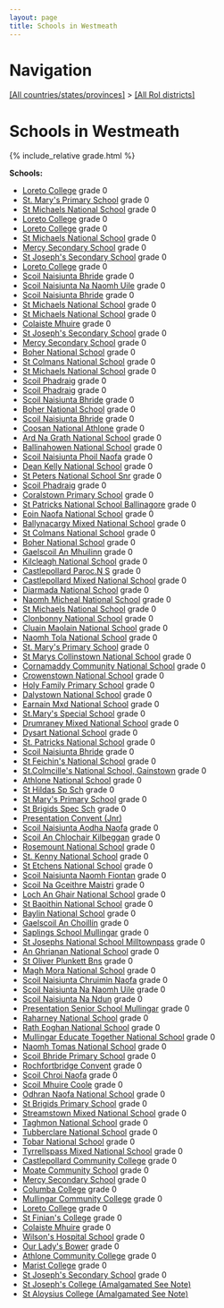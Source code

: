 ```yaml
---
layout: page
title: Schools in Westmeath
---
```

# Navigation

[[All countries/states/provinces]](../..) > [[All RoI districts]](..)

# Schools in Westmeath

{% include_relative grade.html %}

**Schools:**

- [Loreto College](Loreto_College.md) grade 0
- [St. Mary's Primary School](St._Mary's_Primary_School.md) grade 0
- [St Michaels National School](St_Michaels_National_School.md) grade 0
- [Loreto College](Loreto_College.md) grade 0
- [Loreto College](Loreto_College.md) grade 0
- [St Michaels National School](St_Michaels_National_School.md) grade 0
- [Mercy Secondary School](Mercy_Secondary_School.md) grade 0
- [St Joseph's Secondary School](St_Joseph's_Secondary_School.md) grade 0
- [Loreto College](Loreto_College.md) grade 0
- [Scoil Naisiunta Bhride](Scoil_Naisiunta_Bhride.md) grade 0
- [Scoil Naisiunta Na Naomh Uile](Scoil_Naisiunta_Na_Naomh_Uile.md) grade 0
- [Scoil Naisiunta Bhride](Scoil_Naisiunta_Bhride.md) grade 0
- [St Michaels National School](St_Michaels_National_School.md) grade 0
- [St Michaels National School](St_Michaels_National_School.md) grade 0
- [Colaiste Mhuire](Colaiste_Mhuire.md) grade 0
- [St Joseph's Secondary School](St_Joseph's_Secondary_School.md) grade 0
- [Mercy Secondary School](Mercy_Secondary_School.md) grade 0
- [Boher National School](Boher_National_School.md) grade 0
- [St Colmans National School](St_Colmans_National_School.md) grade 0
- [St Michaels National School](St_Michaels_National_School.md) grade 0
- [Scoil Phadraig](Scoil_Phadraig.md) grade 0
- [Scoil Phadraig](Scoil_Phadraig.md) grade 0
- [Scoil Naisiunta Bhride](Scoil_Naisiunta_Bhride.md) grade 0
- [Boher National School](Boher_National_School.md) grade 0
- [Scoil Naisiunta Bhride](Scoil_Naisiunta_Bhride.md) grade 0
- [Coosan National Athlone](Coosan_National_Athlone.md) grade 0
- [Ard Na Grath National School](Ard_Na_Grath_National_School.md) grade 0
- [Ballinahowen National School](Ballinahowen_National_School.md) grade 0
- [Scoil Naisiunta Phoil Naofa](Scoil_Naisiunta_Phoil_Naofa.md) grade 0
- [Dean Kelly National School](Dean_Kelly_National_School.md) grade 0
- [St Peters National School Snr](St_Peters_National_School_Snr.md) grade 0
- [Scoil Phadraig](Scoil_Phadraig.md) grade 0
- [Coralstown Primary School](Coralstown_Primary_School.md) grade 0
- [St Patricks National School Ballinagore](St_Patricks_National_School_Ballinagore.md) grade 0
- [Eoin Naofa National School](Eoin_Naofa_National_School.md) grade 0
- [Ballynacargy Mixed National School](Ballynacargy_Mixed_National_School.md) grade 0
- [St Colmans National School](St_Colmans_National_School.md) grade 0
- [Boher National School](Boher_National_School.md) grade 0
- [Gaelscoil An Mhuilinn](Gaelscoil_An_Mhuilinn.md) grade 0
- [Kilcleagh National School](Kilcleagh_National_School.md) grade 0
- [Castlepollard Paroc.N S](Castlepollard_Paroc.N_S.md) grade 0
- [Castlepollard Mixed National School](Castlepollard_Mixed_National_School.md) grade 0
- [Diarmada National School](Diarmada_National_School.md) grade 0
- [Naomh Micheal National School](Naomh_Micheal_National_School.md) grade 0
- [St Michaels National School](St_Michaels_National_School.md) grade 0
- [Clonbonny National School](Clonbonny_National_School.md) grade 0
- [Cluain Maolain National School](Cluain_Maolain_National_School.md) grade 0
- [Naomh Tola National School](Naomh_Tola_National_School.md) grade 0
- [St. Mary's Primary School](St._Mary's_Primary_School.md) grade 0
- [St Marys Collinstown National School](St_Marys_Collinstown_National_School.md) grade 0
- [Cornamaddy Community National School](Cornamaddy_Community_National_School.md) grade 0
- [Crowenstown National School](Crowenstown_National_School.md) grade 0
- [Holy Family Primary School](Holy_Family_Primary_School.md) grade 0
- [Dalystown National School](Dalystown_National_School.md) grade 0
- [Earnain Mxd National School](Earnain_Mxd_National_School.md) grade 0
- [St.Mary's Special School](St.Mary's_Special_School.md) grade 0
- [Drumraney Mixed National School](Drumraney_Mixed_National_School.md) grade 0
- [Dysart National School](Dysart_National_School.md) grade 0
- [St. Patricks National School](St._Patricks_National_School.md) grade 0
- [Scoil Naisiunta Bhride](Scoil_Naisiunta_Bhride.md) grade 0
- [St Feichin's National School](St_Feichin's_National_School.md) grade 0
- [St.Colmcille's National School, Gainstown](St.Colmcille's_National_School,_Gainstown.md) grade 0
- [Athlone National School](Athlone_National_School.md) grade 0
- [St Hildas Sp Sch](St_Hildas_Sp_Sch.md) grade 0
- [St Mary's Primary School](St_Mary's_Primary_School.md) grade 0
- [St Brigids Spec Sch](St_Brigids_Spec_Sch.md) grade 0
- [Presentation Convent (Jnr)](Presentation_Convent_(Jnr).md)
- [Scoil Naisiunta Aodha Naofa](Scoil_Naisiunta_Aodha_Naofa.md) grade 0
- [Scoil An Chlochair Kilbeggan](Scoil_An_Chlochair_Kilbeggan.md) grade 0
- [Rosemount National School](Rosemount_National_School.md) grade 0
- [St. Kenny National School](St._Kenny_National_School.md) grade 0
- [St Etchens National School](St_Etchens_National_School.md) grade 0
- [Scoil Naisiunta Naomh Fiontan](Scoil_Naisiunta_Naomh_Fiontan.md) grade 0
- [Scoil Na Gceithre Maistri](Scoil_Na_Gceithre_Maistri.md) grade 0
- [Loch An Ghair National School](Loch_An_Ghair_National_School.md) grade 0
- [St Baoithin National School](St_Baoithin_National_School.md) grade 0
- [Baylin National School](Baylin_National_School.md) grade 0
- [Gaelscoil An Choillín](Gaelscoil_An_Choillín.md) grade 0
- [Saplings School Mullingar](Saplings_School_Mullingar.md) grade 0
- [St Josephs National School Milltownpass](St_Josephs_National_School_Milltownpass.md) grade 0
- [An Ghrianan National School](An_Ghrianan_National_School.md) grade 0
- [St Oliver Plunkett Bns](St_Oliver_Plunkett_Bns.md) grade 0
- [Magh Mora National School](Magh_Mora_National_School.md) grade 0
- [Scoil Naisiunta Chruimin Naofa](Scoil_Naisiunta_Chruimin_Naofa.md) grade 0
- [Scoil Naisiunta Na Naomh Uile](Scoil_Naisiunta_Na_Naomh_Uile.md) grade 0
- [Scoil Naisiunta Na Ndun](Scoil_Naisiunta_Na_Ndun.md) grade 0
- [Presentation Senior School Mullingar](Presentation_Senior_School_Mullingar.md) grade 0
- [Raharney National School](Raharney_National_School.md) grade 0
- [Rath Eoghan National School](Rath_Eoghan_National_School.md) grade 0
- [Mullingar Educate Together National School](Mullingar_Educate_Together_National_School.md) grade 0
- [Naomh Tomas National School](Naomh_Tomas_National_School.md) grade 0
- [Scoil Bhride Primary School](Scoil_Bhride_Primary_School.md) grade 0
- [Rochfortbridge Convent](Rochfortbridge_Convent.md) grade 0
- [Scoil Chroi Naofa](Scoil_Chroi_Naofa.md) grade 0
- [Scoil Mhuire Coole](Scoil_Mhuire_Coole.md) grade 0
- [Odhran Naofa National School](Odhran_Naofa_National_School.md) grade 0
- [St Brigids Primary School](St_Brigids_Primary_School.md) grade 0
- [Streamstown Mixed National School](Streamstown_Mixed_National_School.md) grade 0
- [Taghmon National School](Taghmon_National_School.md) grade 0
- [Tubberclare National School](Tubberclare_National_School.md) grade 0
- [Tobar National School](Tobar_National_School.md) grade 0
- [Tyrrellspass Mixed National School](Tyrrellspass_Mixed_National_School.md) grade 0
- [Castlepollard Community College](Castlepollard_Community_College.md) grade 0
- [Moate Community School](Moate_Community_School.md) grade 0
- [Mercy Secondary School](Mercy_Secondary_School.md) grade 0
- [Columba College](Columba_College.md) grade 0
- [Mullingar Community College](Mullingar_Community_College.md) grade 0
- [Loreto College](Loreto_College.md) grade 0
- [St Finian's College](St_Finian's_College.md) grade 0
- [Colaiste Mhuire](Colaiste_Mhuire.md) grade 0
- [Wilson's Hospital School](Wilson's_Hospital_School.md) grade 0
- [Our Lady's Bower](Our_Lady's_Bower.md) grade 0
- [Athlone Community College](Athlone_Community_College.md) grade 0
- [Marist College](Marist_College.md) grade 0
- [St Joseph's Secondary School](St_Joseph's_Secondary_School.md) grade 0
- [St Joseph's College (Amalgamated See Note)](St_Joseph's_College_(Amalgamated_See_Note).md)
- [St Aloysius College (Amalgamated See Note)](St_Aloysius_College_(Amalgamated_See_Note).md)

